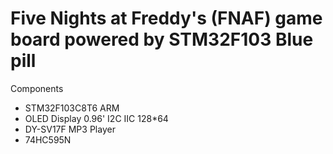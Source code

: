# Five Nights at Freddy's (FNAF) game board powered by STM32F103 Blue pill

Components
* STM32F103C8T6 ARM
* OLED Display 0.96' I2C IIC 128*64
* DY-SV17F MP3 Player
* 74HC595N